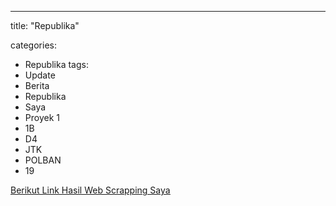---
title:  "Republika"

categories: 
  - Republika
tags:
  - Update 
  - Berita
  - Republika 
  - Saya 
  - Proyek 1 
  - 1B
  - D4
  - JTK 
  - POLBAN 
  - 19 
  
 <a href="Republika.html"><u>Berikut Link Hasil Web Scrapping Saya</u></a>